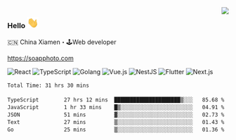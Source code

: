 <img align="right" src="https://github-readme-stats.vercel.app/api?username=yiiu&show_icons=false&bg_color=30,e96443,904e95&title_color=fff&text_color=fff" />

### Hello <img src="https://raw.githubusercontent.com/ABSphreak/ABSphreak/master/gifs/Hi.gif" width="26px" />
 
🇨🇳 China Xiamen・🕹Web developer

https://soapphoto.com

<p align="left"><img src="https://cdn.svgporn.com/logos/react.svg" alt="React" width="32" height="32"/> <img src="https://cdn.svgporn.com/logos/typescript-icon.svg" alt="TypeScript" width="32" height="32"/> <img src="https://cdn.svgporn.com/logos/gopher.svg" alt="Golang" width="32" height="32"/> <img src="https://cdn.svgporn.com/logos/vue.svg" alt="Vue.js" width="32" height="32"/> <img src="https://cdn.svgporn.com/logos/nestjs.svg" alt="NestJS" width="32" height="32"/> <img src="https://cdn.svgporn.com/logos/flutter.svg" alt="Flutter" width="32" height="32"/> <img src="https://cdn.svgporn.com/logos/nextjs-icon.svg" alt="Next.js" width="32" height="32"/></p>


<!--START_SECTION:waka-->

```txt
Total Time: 31 hrs 30 mins

TypeScript        27 hrs 12 mins  █████████████████████▒░░░   85.68 %
JavaScript        1 hr 33 mins    █▒░░░░░░░░░░░░░░░░░░░░░░░   04.91 %
JSON              51 mins         ▓░░░░░░░░░░░░░░░░░░░░░░░░   02.73 %
Text              27 mins         ▒░░░░░░░░░░░░░░░░░░░░░░░░   01.43 %
Go                25 mins         ▒░░░░░░░░░░░░░░░░░░░░░░░░   01.36 %
```

<!--END_SECTION:waka-->
